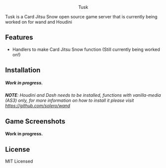 <p align="center">
Tusk
</p>
Tusk is a Card Jitsu Snow open source game server that is currently being worked on for wand and Houdini

## Features
- Handlers to make Card Jitsu Snow function (Still currently being worked on!)

## Installation
##### Work in progress.
***NOTE**: Houdini and Dash needs to be installed, functions with vanilla-media (AS3) only, for more information on how to install it please visit https://github.com/solero/wand*

## Game Screenshots
#### Work in progress.

## License

MIT Licensed
